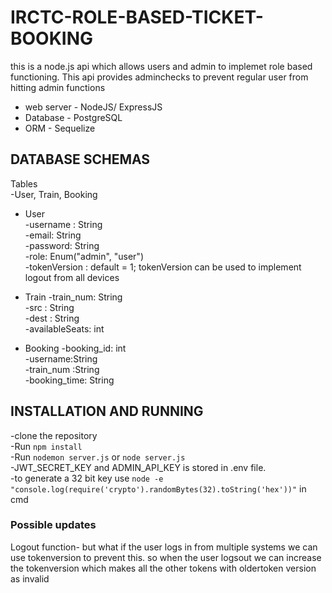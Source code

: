 # IRCTC-ROLE-BASED-TICKET-BOOKING

this is a node.js api which allows users and admin to implemet role based functioning. This api provides adminchecks to prevent regular user from hitting admin functions

- web server - NodeJS/ ExpressJS <br>
- Database - PostgreSQL<br>
- ORM - Sequelize<br>

## DATABASE SCHEMAS

Tables<br>
-User, Train, Booking

- User<br>
  -username : String<br>
  -email: String<br>
  -password: String<br>
  -role: Enum("admin", "user")<br>
  -tokenVersion : default = 1;
  tokenVersion can be used to implement logout from all devices

- Train
  -train_num: String<br>
  -src : String<br>
  -dest : String<br>
  -availableSeats: int<br>

- Booking
  -booking_id: int<br>
  -username:String<br>
  -train_num :String<br>
  -booking_time: String<br>




## INSTALLATION AND RUNNING

-clone the repository<br>
-Run `npm install`<br>
-Run `nodemon server.js` or `node server.js`<br>
-JWT_SECRET_KEY and ADMIN_API_KEY is stored in .env file.<br>
-to generate a 32 bit key use `node -e "console.log(require('crypto').randomBytes(32).toString('hex'))"` in cmd 

### Possible updates 
Logout function-  but what if the user logs in from multiple systems 
we can use tokenversion to prevent this. so when the user logsout we can increase the tokenversion which makes all the other tokens with oldertoken version as invalid


